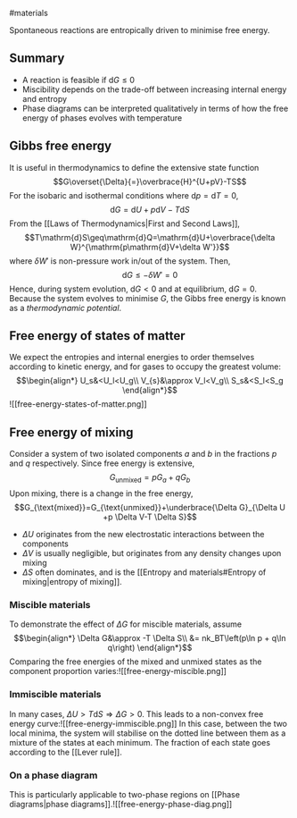 #materials

Spontaneous reactions are entropically driven to minimise free energy. 
## Summary
- A reaction is feasible if $\mathrm d G\leq0$
- Miscibility depends on the trade-off between increasing internal energy and entropy
- Phase diagrams can be interpreted qualitatively in terms of how the free energy of phases evolves with temperature
## Gibbs free energy
It is useful in thermodynamics to define the extensive state function$$G\overset{\Delta}{=}\overbrace{H}^{U+pV}-TS$$For the isobaric and isothermal conditions where $\mathrm{d}p=\mathrm{d}T=0$,$$\mathrm{d}G=\mathrm{d}U+p\mathrm{d}V-T\mathrm{d}S$$From the [[Laws of Thermodynamics|First and Second Laws]],$$T\mathrm{d}S\geq\mathrm{d}Q=\mathrm{d}U+\overbrace{\delta W}^{\mathrm{p\mathrm{d}V+\delta W'}}$$where $\delta W'$ is non-pressure work in/out of the system. Then,$$\mathrm{d}G\leq-\delta W'=0$$Hence, during system evolution, $\mathrm{d}G\lt0$ and at equilibrium, $\mathrm{d}G=0$. Because the system evolves to minimise $G$, the Gibbs free energy is known as a *thermodynamic potential*.
## Free energy of states of matter
We expect the entropies and internal energies to order themselves according to kinetic energy, and for gases to occupy the greatest volume:$$\begin{align*}
U_s&<U_l<U_g\\
V_{s}&\approx V_l<V_g\\
S_s&<S_l<S_g
\end{align*}$$![[free-energy-states-of-matter.png]]
## Free energy of mixing
Consider a system of two isolated components $a$ and $b$ in the fractions $p$ and $q$ respectively. Since free energy is extensive,$$G_{\text{unmixed}}=pG_{a}+qG_{b}$$Upon mixing, there is a change in the free energy,$$G_{\text{mixed}}=G_{\text{unmixed}}+\underbrace{\Delta G}_{\Delta U +p \Delta V-T \Delta S}$$
- $\Delta U$ originates from the new electrostatic interactions between the components
- $\Delta V$ is usually negligible, but originates from any density changes upon mixing
- $\Delta S$ often dominates, and is the [[Entropy and materials#Entropy of mixing|entropy of mixing]].
### Miscible materials
To demonstrate the effect of $\Delta  G$ for miscible materials, assume $$\begin{align*}
\Delta G&\approx -T \Delta S\\
&= nk_BT\left(p\ln p + q\ln q\right)
\end{align*}$$Comparing the free energies of the mixed and unmixed states as the component proportion varies:![[free-energy-miscible.png]]
### Immiscible materials
In many cases, $\Delta U>T\mathrm{d}S\Rightarrow\Delta G>0$. This leads to a non-convex free energy curve:![[free-energy-immiscible.png]]
In this case, between the two local minima, the system will stabilise on the dotted line between them as a mixture of the states at each minimum. The fraction of each state goes according to the [[Lever rule]].
### On a phase diagram
This is particularly applicable to two-phase regions on [[Phase diagrams|phase diagrams]].![[free-energy-phase-diag.png]]
